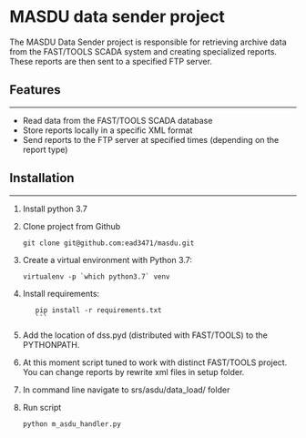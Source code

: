 # MASDU data sender project

The MASDU Data Sender project is responsible for retrieving archive data from the FAST/TOOLS SCADA system and creating specialized reports. 
These reports are then sent to a specified FTP server.


## Features
***
- Read data from the FAST/TOOLS SCADA database
- Store reports locally in a specific XML format
- Send reports to the FTP server at specified times (depending on the report type)

## Installation
***
1. Install python 3.7
2. Clone project from Github
   ```
   git clone git@github.com:ead3471/masdu.git
   ```
3. Create a virtual environment with Python 3.7:
   ```
   virtualenv -p `which python3.7` venv
   ```

4. Install requirements:
    ```
       pip install -r requirements.txt
       ```  

4. Add the location of dss.pyd (distributed with FAST/TOOLS) to the PYTHONPATH.

5. At this moment script tuned to work with distinct FAST/TOOLS project. 
You can change reports by rewrite xml files in setup folder.

6. In command line navigate to srs/asdu/data_load/ folder

7. Run script
    ```
    python m_asdu_handler.py
    ```

    
        



